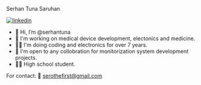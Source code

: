 Serhan Tuna Saruhan

[![linkedin](https://img.shields.io/badge/LinkedIn-0077B5?style=for-the-badge&logo=linkedin&logoColor=white)](https://www.linkedin.com/in/serhan-tuna-saruhan-b428b4309/)

- 👋 Hi, I’m @serhantuna
- 👀 I'm working on medical device development, electonics and medicine.
- 🧑‍💻 I'm doing coding and electronics for over 7 years.
- 🤝 I'm open to any collobration for monitorization system development projects.
- 👨‍🏫 High school student.

For contact:
📨 serothefirst@gmail.com
